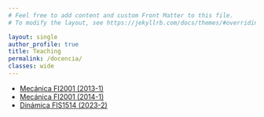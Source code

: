 ```yaml
---
# Feel free to add content and custom Front Matter to this file.
# To modify the layout, see https://jekyllrb.com/docs/themes/#overriding-theme-defaults

layout: single
author_profile: true
title: Teaching
permalink: /docencia/
classes: wide
---
```



*  [Mecánica FI2001 (2013-1)](/docencia/fi2001_13_1/)
*  [Mecánica FI2001 (2014-1)](/docencia/fi2001_14_1/)
*  [Dinámica FIS1514 (2023-2)](/docencia/fis1514_23_2/)
